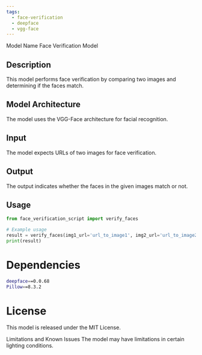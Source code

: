 ```yaml
---
tags:
  - face-verification
  - deepface
  - vgg-face
---
```


 Model Name
Face Verification Model

## Description
This model performs face verification by comparing two images and determining if the faces match.

## Model Architecture
The model uses the VGG-Face architecture for facial recognition.

## Input
The model expects URLs of two images for face verification.

## Output
The output indicates whether the faces in the given images match or not.

## Usage
```python
from face_verification_script import verify_faces

# Example usage
result = verify_faces(img1_url='url_to_image1', img2_url='url_to_image2')
print(result)
```

# Dependencies
```bash
deepface==0.0.68
Pillow==8.3.2
```
# License
This model is released under the MIT License.

Limitations and Known Issues
The model may have limitations in certain lighting conditions.
